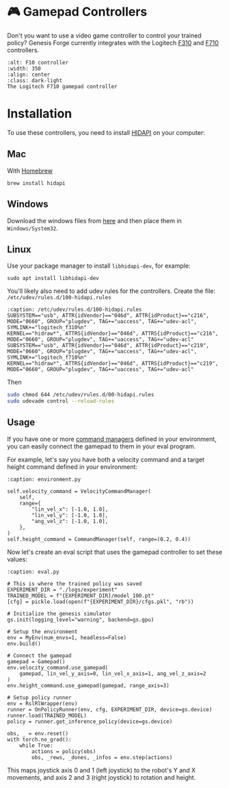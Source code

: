 # 🎮 Gamepad Controllers

Don't you want to use a video game controller to control your trained policy? Genesis Forge currently integrates with the Logitech [F310](https://www.logitechg.com/en-us/shop/p/f310-gamepad.940-000110?sp=1&searchclick=Logitech%20G) and [F710](https://www.logitechg.com/en-us/shop/p/f710-wireless-gamepad) controllers.

```{figure} _images/f710.webp
:alt: F10 controller
:width: 350
:align: center
:class: dark-light
The Logitech F710 gamepad controller
```

# Installation

To use these controllers, you need to install [HIDAPI](https://github.com/libusb/hidapi) on your computer:

## Mac

With [Homebrew](https://brew.sh/)

```shell
brew install hidapi
```

## Windows

Download the windows files from [here](https://github.com/libusb/hidapi/releases) and then place them in `Windows/System32`.

## Linux

Use your package manager to install `libhidapi-dev`, for example:

```shell
sudo apt install libhidapi-dev
```

You'll likely also need to add udev rules for the controllers. Create the file: `/etc/udev/rules.d/100-hidapi.rules`

```{code-block}
:caption: /etc/udev/rules.d/100-hidapi.rules
SUBSYSTEM=="usb", ATTR{idVendor}=="046d", ATTR{idProduct}=="c216", MODE="0660", GROUP="plugdev", TAG+="uaccess", TAG+="udev-acl", SYMLINK+="logitech_f310%n"
KERNEL=="hidraw*", ATTRS{idVendor}=="046d", ATTRS{idProduct}=="c216", MODE="0660", GROUP="plugdev", TAG+="uaccess", TAG+="udev-acl"
SUBSYSTEM=="usb", ATTR{idVendor}=="046d", ATTR{idProduct}=="c219", MODE="0660", GROUP="plugdev", TAG+="uaccess", TAG+="udev-acl", SYMLINK+="logitech_f710%n"
KERNEL=="hidraw*", ATTRS{idVendor}=="046d", ATTRS{idProduct}=="c219", MODE="0660", GROUP="plugdev", TAG+="uaccess", TAG+="udev-acl"
```

Then

```bash
sudo chmod 644 /etc/udev/rules.d/00-hidapi.rules
sudo udevadm control --reload-rules
```

## Usage

If you have one or more [command managers](./managers//command) defined in your environment, you can easily connect the gamepad to them in your eval program.

For example, let's say you have both a velocity command and a target height command defined in your environment:

```{code-block} python
:caption: environment.py

self.velocity_command = VelocityCommandManager(
    self,
    range={
        "lin_vel_x": [-1.0, 1.0],
        "lin_vel_y": [-1.0, 1.0],
        "ang_vel_z": [-1.0, 1.0],
    },
)
self.height_command = CommandManager(self, range=(0.2, 0.4))
```

Now let's create an eval script that uses the gamepad controller to set these values:

```{code-block} python
:caption: eval.py

# This is where the trained policy was saved
EXPERIMENT_DIR = "./logs/experiment"
TRAINED_MODEL = f"{EXPERIMENT_DIR}/model_100.pt"
[cfg] = pickle.load(open(f"{EXPERIMENT_DIR}/cfgs.pkl", "rb"))

# Initialize the genesis simulator
gs.init(logging_level="warning", backend=gs.gpu)

# Setup the environment
env = MyEnv(num_envs=1, headless=False)
env.build()

# Connect the gamepad
gamepad = Gamepad()
env.velocity_command.use_gamepad(
    gamepad, lin_vel_y_axis=0, lin_vel_x_axis=1, ang_vel_z_axis=2
)
env.height_command.use_gamepad(gamepad, range_axis=3)

# Setup policy runner
env = RslRlWrapper(env)
runner = OnPolicyRunner(env, cfg, EXPERIMENT_DIR, device=gs.device)
runner.load(TRAINED_MODEL)
policy = runner.get_inference_policy(device=gs.device)

obs, _ = env.reset()
with torch.no_grad():
    while True:
        actions = policy(obs)
        obs, _rews, _dones, _infos = env.step(actions)
```

This maps joystick axis 0 and 1 (left joystick) to the robot's Y and X movements, and axis 2 and 3 (right joystick) to rotation and height.
